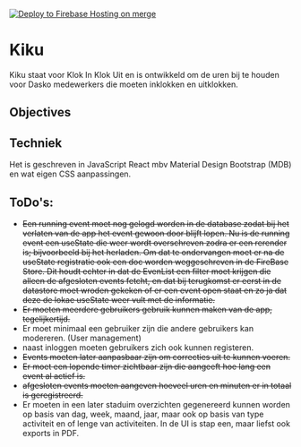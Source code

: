 [![Deploy to Firebase Hosting on merge](https://github.com/Wolk9/kiku/actions/workflows/firebase-hosting-merge.yml/badge.svg)](https://github.com/Wolk9/kiku/actions/workflows/firebase-hosting-merge.yml)

# Kiku

Kiku staat voor Klok In Klok Uit en is ontwikkeld om de uren bij te houden voor Dasko medewerkers die moeten inklokken en uitklokken.

## Objectives



## Techniek
Het is geschreven in JavaScript React mbv Material Design Bootstrap (MDB) en wat eigen CSS aanpassingen. 

## ToDo's:

- ~~Een running event moet nog gelogd worden in de database zodat bij het verlaten van de app het event gewoon door blijft lopen. Nu is de running event een useState die weer wordt overschreven zodra er een rerender is; bijvoorbeeld bij het herladen.
Om dat te ondervangen moet er na de useState registratie ook een doc worden weggeschreven in de FireBase Store. Dit houdt echter in dat de EvenList een filter moet krijgen die alleen de afgesloten events fetcht, en dat bij terugkomst er eerst in de datastore moet wroden gekeken of er een event open staat en zo ja dat deze de lokae useState weer vult met de informatie.~~
- ~~Er moeten meerdere gebruikers gebruik kunnen maken van de app, tegelijkertijd.~~
- Er moet minimaal een gebruiker zijn die andere gebruikers kan modereren. (User management)
- naast inloggen moeten gebruikers zich ook kunnen registeren.
- ~~Events moeten later aanpasbaar zijn om correcties uit te kunnen voeren.~~
- ~~Er moet een lopende timer zichtbaar zijn die aangeeft hoe lang een event al actief is.~~
- ~~afgesloten events moeten aangeven hoeveel uren en minuten er in totaal is geregistreerd.~~
- Er moeten in een later staduim overzichten gegenereerd kunnen worden op basis van dag, week, maand, jaar, maar ook op basis van type activiteit en of lenge van activiteiten. In de UI is stap een, maar liefst ook exports in PDF.
